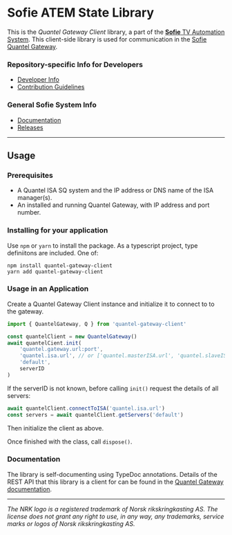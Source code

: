 # Sofie ATEM State Library

This is the _Quantel Gateway Client_ library, a part of the [**Sofie** TV Automation System](https://github.com/nrkno/Sofie-TV-automation/). This client-side library is used for communication in the [Sofie Quantel Gateway](https://github.com/nrkno/sofie-quantel-gateway).

### Repository-specific Info for Developers
* [Developer Info](DEVELOPER.md)
* [Contribution Guidelines](CONTRIBUTING.md)

### General Sofie System Info
* [Documentation](https://nrkno.github.io/sofie-core/)
* [Releases](https://nrkno.github.io/sofie-core/releases)

---

## Usage

### Prerequisites

- A Quantel ISA SQ system and the IP address or DNS name of the ISA manager(s).
- An installed and running Quantel Gateway, with IP address and port number.

### Installing for your application

Use `npm` or `yarn` to install the package. As a typescript project, type definiitons are
included. One of:

    npm install quantel-gateway-client
    yarn add quantel-gateway-client

### Usage in an Application

Create a Quantel Gateway Client instance and initialize it to connect to to the gateway.

```javascript
import { QuantelGateway, Q } from 'quantel-gateway-client'

const quantelClient = new QuantelGateway()
await quantelCient.init(
	'quantel.gateway.url:port',
	'quantel.isa.url', // or ['quantel.masterISA.url', 'quantel.slaveISA.url, ...]
	'default',
	serverID
)
```

If the serverID is not known, before calling `init()` request the details of all servers:

```javascript
await quantelClient.connectToISA('quantel.isa.url')
const servers = await quantelClient.getServers('default')
```

Then initialize the client as above.

Once finished with the class, call `dispose()`.

### Documentation

The library is self-documenting using TypeDoc annotations. Details of the REST API that this library is a client for can be found in the [Quantel Gateway documentation](https://github.com/nrkno/sofie-quantel-gateway#http-api).


---

_The NRK logo is a registered trademark of Norsk rikskringkasting AS. The license does not grant any right to use, in any way, any trademarks, service marks or logos of Norsk rikskringkasting AS._
